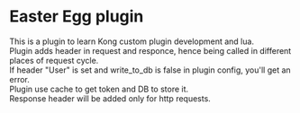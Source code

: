 # Easter Egg plugin     
This is a plugin to learn Kong custom plugin development and lua.    
Plugin adds header in request and responce, hence being called in different places of request cycle.    
If header "User" is set and write_to_db is false in plugin config, you'll get an error.   
Plugin use cache to get token and DB to store it.    
Response header will be added only for http requests.    